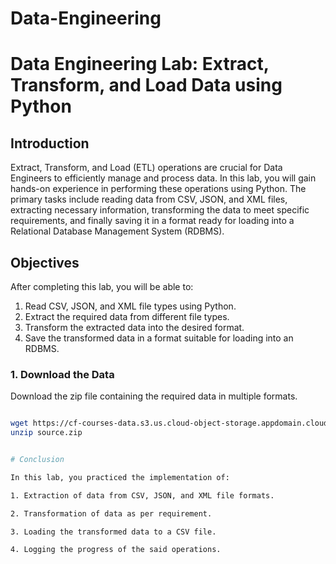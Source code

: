 # Data-Engineering

# Data Engineering Lab: Extract, Transform, and Load Data using Python

## Introduction

Extract, Transform, and Load (ETL) operations are crucial for Data Engineers to efficiently manage and process data. In this lab, you will gain hands-on experience in performing these operations using Python. The primary tasks include reading data from CSV, JSON, and XML files, extracting necessary information, transforming the data to meet specific requirements, and finally saving it in a format ready for loading into a Relational Database Management System (RDBMS).

## Objectives

After completing this lab, you will be able to:

1. Read CSV, JSON, and XML file types using Python.
2. Extract the required data from different file types.
3. Transform the extracted data into the desired format.
4. Save the transformed data in a format suitable for loading into an RDBMS.


### 1. Download the Data

Download the zip file containing the required data in multiple formats.

```bash -- If wget is not installed then install using brew install wget

wget https://cf-courses-data.s3.us.cloud-object-storage.appdomain.cloud/IBMDeveloperSkillsNetwork-PY0221EN-SkillsNetwork/labs/module%206/Lab%20-%20Extract%20Transform%20Load/data/source.zip
unzip source.zip


# Conclusion

In this lab, you practiced the implementation of:

1. Extraction of data from CSV, JSON, and XML file formats.

2. Transformation of data as per requirement.

3. Loading the transformed data to a CSV file.

4. Logging the progress of the said operations.
